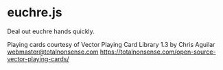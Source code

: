 euchre.js
=========

Deal out euchre hands quickly.

Playing cards courtesy of Vector Playing Card Library 1.3
by Chris Aguilar webmaster@totalnonsense.com
https://totalnonsense.com/open-source-vector-playing-cards/